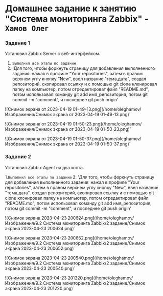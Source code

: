 # Домашнее задание к занятию "Система мониторинга Zabbix" - `Хамов Олег`

### Задание 1

Установил Zabbix Server с веб-интерфейсом.

1. `Выполнил все этапы по заданию`
2. 'Для того, чтобы форкнуть страницу для добавления выполненного задания: нажал в профиле "Your repositories", затем в правом верхнем углу кнопку "New", ввел название "тема,дата", создал репозиторий, скопировал ссылку и с помощью git clone клонировал папку на компьютер, потом отредактироват файл "README.md", потом использовал команду git add имя_репозитория, потом git commit -m "comment", и последнее git push origin'


![Снимок экрана от 2023-04-19 01-49-13.png](/home/oleghamov/Изображения/Снимок экрана от 2023-04-19 01-49-13.png)`

![Снимок экрана от 2023-04-19 01-50-23.png](/home/oleghamov/Изображения/Снимок экрана от 2023-04-19 01-50-23.png)`

![Снимок экрана от 2023-04-19 01-50-37.png](/home/oleghamov/Изображения/Снимок экрана от 2023-04-19 01-50-37.png)`

### Задание 2

Установил Zabbix Agent на два хоста.

1.`Выполнил все этапы по заданию`
2. 'Для того, чтобы форкнуть страницу для добавления выполненного задания: нажал в профиле "Your repositories", затем в правом верхнем углу кнопку "New", ввел название "тема,дата", создал репозиторий, скопировал ссылку и с помощью git clone клонировал папку на компьютер, потом отредактироват файл "README.md", потом использовал команду git add имя_репозитория, потом git commit -m "comment", и последнее git push origin'

![Снимок экрана 2023-04-23 200624.png](/home/oleghamov/Изображения/9.2 Система мониторинга Zabbix/2 задание/Снимок экрана 2023-04-23 200624.png)`

![Снимок экрана 2023-04-23 200652.png](/home/oleghamov/Изображения/9.2 Система мониторинга Zabbix/2 задание/Снимок экрана 2023-04-23 200652.png)`

![Снимок экрана 2023-04-23 200540.png](/home/oleghamov/Изображения/9.2 Система мониторинга Zabbix/2 задание/Снимок экрана 2023-04-23 200540.png)`

![Снимок экрана 2023-04-23 201220.png](/home/oleghamov/Изображения/9.2 Система мониторинга Zabbix/2 задание/Снимок экрана 2023-04-23 201220.png)`



















